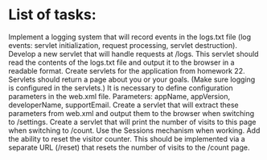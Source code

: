 # List of tasks:
Implement a logging system that will record events in the logs.txt file (log events: servlet initialization, request processing, servlet destruction).
Develop a new servlet that will handle requests at /logs. This servlet should read the contents of the logs.txt file and output it to the browser in a readable format.
Create servlets for the application from homework 22. Servlets should return a page about you or your goals. (Make sure logging is configured in the servlets.)
It is necessary to define configuration parameters in the web.xml file. Parameters: appName, appVersion, developerName, supportEmail. Create a servlet that will extract these parameters from web.xml and output them to the browser when switching to /settings.
Create a servlet that will print the number of visits to this page when switching to /count. Use the Sessions mechanism when working.
Add the ability to reset the visitor counter. This should be implemented via a separate URL (/reset) that resets the number of visits to the /count page.
